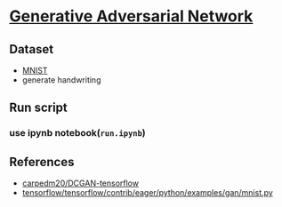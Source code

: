 # [Generative Adversarial Network](http://papers.nips.cc/paper/5423-generative-adversarial-nets.pdf)

## Dataset
- [MNIST](http://yann.lecun.com/exdb/mnist/)
- generate handwriting

## Run script
### use ipynb notebook(`run.ipynb`)

## References
- [carpedm20/DCGAN-tensorflow](https://github.com/carpedm20/DCGAN-tensorflow)
- [tensorflow/tensorflow/contrib/eager/python/examples/gan/mnist.py](https://github.com/tensorflow/tensorflow/blob/master/tensorflow/contrib/eager/python/examples/gan/mnist.py)
